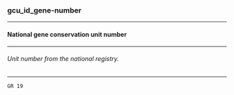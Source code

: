 ### gcu_id_gene-number



------
#### National gene conservation unit number



------
###### Unit number from the national registry.



------
`GR 19`